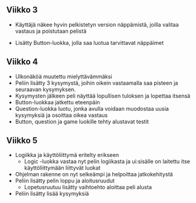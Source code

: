 ## Viikko 3

- Käyttäjä näkee hyvin pelkistetyn version näppämistä, joilla valitaa 
vastaus ja poistutaan pelistä

- Lisätty Button-luokka, jolla saa luotua tarvittavat näppäimet

## Viikko 4

- Ulkonäköä muutettu mielyttävämmäksi
- Peliin lisätty 3 kysymystä, joihin oikein vastaamalla saa pisteen ja seuraavan kysymyksen.
- Kysymysten jälkeen peli näyttää lopullisen tuloksen ja lopettaa itsensä
- Button-luokkaa jatkettu eteenpäin
- Question-luokka luotu, jonka avulla voidaan muodostaa uusia kysymyksiä ja osoittaa oikea vastaus 
- Button, question ja game luokille tehty alustavat testit

## Viikko 5

- Logiikka ja käyttöliittymä eritelty erikseen
  - Logic -luokka vastaa nyt pelin logiikasta ja ui:sisälle on laitettu itse käyttöliittymään liittyvät luokat
- Ohjelman rakenne on nyt selkeämpi ja helpoittaa jatkokehitystä
- Peliin lisätty pelin loppu ja aloitusruudut
  - Lopetusruutuu lisätty vaihtoehto aloittaa peli alusta
- Peliin lisätty lisää kysymyksiä
